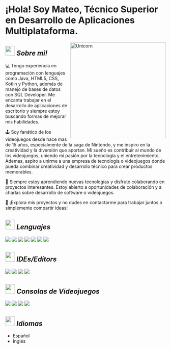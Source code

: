 # ¡Hola! Soy Mateo, Técnico Superior en Desarrollo de Aplicaciones Multiplataforma. 
<!--
**Bhargavi-hash/Bhargavi-hash** is a ✨ _special_ ✨ repository because its `README.md` (this file) appears on your GitHub profile.
-->

<!--img align="right" width=300px alt="Unicorn" src="https://c.tenor.com/GN73MKBawZYAAAAi/busy-cute.gif" /> -->
<img align="right" width=300px alt="Unicorn" src="https://i.pinimg.com/originals/03/89/5f/03895f4b7f947fca2aac0523eeb81a7d.gif" />

## <img src="https://mediaresource.sfo2.digitaloceanspaces.com/wp-content/uploads/2024/04/29185331/super-mario-bros-8-bit-logo-3AFFC4525F-seeklogo.com.png" width="30px">&nbsp;***Sobre mi!***

💻 Tengo experiencia en programación con lenguajes como Java, HTML5, CSS, Kotlin y Python, además de manejo de bases de datos con SQL Developer. Me encanta trabajar en el desarrollo de aplicaciones de escritorio y siempre estoy buscando formas de mejorar mis habilidades.

🕹️ Soy fanático de los videojuegos desde hace mas de 15 años, especialmente de la saga de Nintendo, y me inspiro en la creatividad y la diversión que aportan. Mi sueño es contribuir al mundo de los videojuegos, uniendo mi pasión por la tecnología y el entretenimiento. Ademas, aspiro a unirme a una empresa de tecnología o videojuegos donde pueda combinar creatividad y desarrollo técnico para crear productos memorables.

🎯 Siempre estoy aprendiendo nuevas tecnologías y disfruto colaborando en proyectos interesantes. Estoy abierto a oportunidades de colaboración y a charlas sobre desarrollo de software o videojuegos.

💬 ¡Explora mis proyectos y no dudes en contactarme para trabajar juntos o simplemente compartir ideas!

## <img src="https://mediaresource.sfo2.digitaloceanspaces.com/wp-content/uploads/2024/04/29185331/super-mario-bros-8-bit-logo-3AFFC4525F-seeklogo.com.png" width="30px">&nbsp;***Lenguajes***

 <span>
    <img src="https://img.shields.io/badge/java-%23ED8B00.svg?style=for-the-badge&logo=openjdk&logoColor=white">
    <img src="https://img.shields.io/badge/html5-%23E34F26.svg?style=for-the-badge&logo=html5&logoColor=white">
    <img src="https://img.shields.io/badge/kotlin-%237F52FF.svg?style=for-the-badge&logo=kotlin&logoColor=white">
    <img src="https://img.shields.io/badge/python-3670A0?style=for-the-badge&logo=python&logoColor=ffdd54">
    <img src="https://img.shields.io/badge/swift-F54A2A?style=for-the-badge&logo=swift&logoColor=white">
    <img src="https://img.shields.io/badge/css3-%231572B6.svg?style=for-the-badge&logo=css3&logoColor=white CSS">
    <img src="https://img.shields.io/badge/mysql-4479A1.svg?style=for-the-badge&logo=mysql&logoColor=white"> 
 </span>

 ## <img src="https://mediaresource.sfo2.digitaloceanspaces.com/wp-content/uploads/2024/04/29185331/super-mario-bros-8-bit-logo-3AFFC4525F-seeklogo.com.png" width="30px">&nbsp;***IDEs/Editors***

 <span>
    <img src="https://img.shields.io/badge/android%20studio-346ac1?style=for-the-badge&logo=android%20studio&logoColor=white">
    <img src="https://img.shields.io/badge/Eclipse-FE7A16.svg?style=for-the-badge&logo=Eclipse&logoColor=white">
    <img src="https://img.shields.io/badge/IntelliJIDEA-000000.svg?style=for-the-badge&logo=intellij-idea&logoColor=white">
    <img src="https://img.shields.io/badge/Visual%20Studio%20Code-0078d7.svg?style=for-the-badge&logo=visual-studio-code&logoColor=white">
</span>

 ## <img src="https://mediaresource.sfo2.digitaloceanspaces.com/wp-content/uploads/2024/04/29185331/super-mario-bros-8-bit-logo-3AFFC4525F-seeklogo.com.png" width="30px">&nbsp;***Consolas de Videojuegos***

 <span>
    <img src="https://img.shields.io/badge/3DS-D12228?style=for-the-badge&logo=nintendo-3ds&logoColor=white">
    <img src="https://img.shields.io/badge/Gamecube-6A5FBB?style=for-the-badge&logo=nintendo-gamecube&logoColor=white">
    <img src="https://img.shields.io/badge/Switch-E60012?style=for-the-badge&logo=nintendo-switch&logoColor=white">
    <img src="https://img.shields.io/badge/Wii-8B8B8B?style=for-the-badge&logo=wii&logoColor=white">
</span>

## <img src="https://mediaresource.sfo2.digitaloceanspaces.com/wp-content/uploads/2024/04/29185331/super-mario-bros-8-bit-logo-3AFFC4525F-seeklogo.com.png" width="30px">&nbsp;***Idiomas***

- Español
- Inglés


